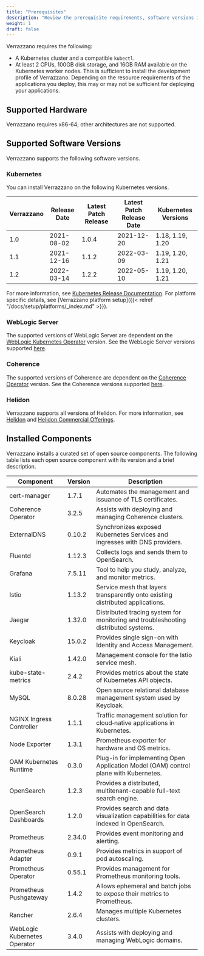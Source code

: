 ```yaml
---
title: "Prerequisites"
description: "Review the prerequisite requirements, software versions installed and supported by Verrazzano"
weight: 1
draft: false
---
```



Verrazzano requires the following:
- A Kubernetes cluster and a compatible `kubectl`.
- At least 2 CPUs, 100GB disk storage, and 16GB RAM available on the Kubernetes worker nodes.  This is sufficient to install the development profile
  of Verrazzano.  Depending on the resource requirements of the applications you deploy, this may or may not be sufficient for deploying your
  applications.

## Supported Hardware
Verrazzano requires x86-64; other architectures are not supported.

## Supported Software Versions
Verrazzano supports the following software versions.

### Kubernetes
You can install Verrazzano on the following Kubernetes versions.

| Verrazzano | Release Date | Latest Patch Release | Latest Patch Release Date | Kubernetes Versions |
|------------|--------------|----------------------|---------------------------|---------------------|
| 1.0        | 2021-08-02   | 1.0.4                | 2021-12-20                | 1.18, 1.19, 1.20    |
| 1.1        | 2021-12-16   | 1.1.2                | 2022-03-09                | 1.19, 1.20, 1.21    |
| 1.2        | 2022-03-14   | 1.2.2                | 2022-05-10                | 1.19, 1.20, 1.21    |

For more information, see [Kubernetes Release Documentation](https://kubernetes.io/releases/).
For platform specific details, see [Verrazzano platform setup]({{< relref "/docs/setup/platforms/_index.md" >}}).

### WebLogic Server
The supported versions of WebLogic Server are dependent on the [WebLogic Kubernetes Operator](https://oracle.github.io/weblogic-kubernetes-operator/) version.
See the WebLogic Server versions supported [here](https://oracle.github.io/weblogic-kubernetes-operator/userguide/prerequisites/introduction/).


### Coherence
The supported versions of Coherence are dependent on the [Coherence Operator](https://oracle.github.io/coherence-operator/docs/latest/#/about/01_overview) version.
See the Coherence versions supported [here](https://oracle.github.io/coherence-operator/docs/latest/#/docs/installation/01_installation).

### Helidon
Verrazzano supports all versions of Helidon.  For more information, see [Helidon](https://helidon.io) and
 [Helidon Commercial Offerings](https://support.oracle.com/knowledge/Middleware/2645279_1.html).

## Installed Components
Verrazzano installs a curated set of open source components.  The following table lists each open source
component with its version and a brief description.

| Component                    | Version | Description                                                 |
|------------------------------|---------|-------------------------------------------------------------|
| cert-manager                 | 1.7.1   | Automates the management and issuance of TLS certificates.  |
| Coherence Operator           | 3.2.5   | Assists with deploying and managing Coherence clusters.     |
| ExternalDNS                  | 0.10.2  | Synchronizes exposed Kubernetes Services and ingresses with DNS providers. |
| Fluentd                      | 1.12.3  | Collects logs and sends them to OpenSearch.                 |
| Grafana                      | 7.5.11  | Tool to help you study, analyze, and monitor metrics.       |
| Istio                        | 1.13.2  | Service mesh that layers transparently onto existing distributed applications. |
| Jaegar                       | 1.32.0  | Distributed tracing system for monitoring and troubleshooting distributed systems. |
| Keycloak                     | 15.0.2  | Provides single sign-on with Identity and Access Management. |
| Kiali                        | 1.42.0  | Management console for the Istio service mesh.              |
| kube-state-metrics           | 2.4.2   | Provides metrics about the state of Kubernetes API objects. |
| MySQL                        | 8.0.28  | Open source relational database management system used by Keycloak. |
| NGINX Ingress Controller     | 1.1.1   | Traffic management solution for cloud‑native applications in Kubernetes. |
| Node Exporter                | 1.3.1   | Prometheus exporter for hardware and OS metrics.            |
| OAM Kubernetes Runtime       | 0.3.0   | Plug-in for implementing Open Application Model (OAM) control plane with Kubernetes. |
| OpenSearch                   | 1.2.3   | Provides a distributed, multitenant-capable full-text search engine. |
| OpenSearch Dashboards        | 1.2.0   | Provides search and data visualization capabilities for data indexed in OpenSearch. |
| Prometheus                   | 2.34.0  | Provides event monitoring and alerting.                     |
| Prometheus Adapter           | 0.9.1   | Provides metrics in support of pod autoscaling.             |
| Prometheus Operator          | 0.55.1  | Provides management for Prometheus monitoring tools.        |
| Prometheus Pushgateway       | 1.4.2   | Allows ephemeral and batch jobs to expose their metrics to Prometheus. |
| Rancher                      | 2.6.4   | Manages multiple Kubernetes clusters.                       |
| WebLogic Kubernetes Operator | 3.4.0   | Assists with deploying and managing WebLogic domains.       |
